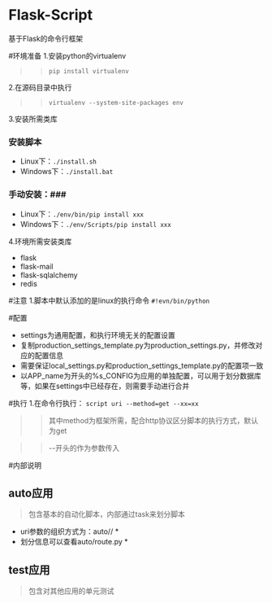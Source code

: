 Flask-Script
============

基于Flask的命令行框架

#环境准备
1.安装python的virtualenv
>>`pip install virtualenv`

2.在源码目录中执行
>>`virtualenv --system-site-packages env`

3.安装所需类库
### 安装脚本 ###
* Linux下：`./install.sh`
* Windows下：`./install.bat` 

### 手动安装：###
* Linux下：`./env/bin/pip install xxx`
* Windows下：`./env/Scripts/pip install xxx`

4.环境所需安装类库
* flask
* flask-mail
* flask-sqlalchemy
* redis

#注意
1.脚本中默认添加的是linux的执行命令
`#!evn/bin/python`

#配置
* settings为通用配置，和执行环境无关的配置设置
* 复制production_settings_template.py为production_settings.py，并修改对应的配置信息 
* 需要保证local_settings.py和production_settings_template.py的配置项一致
* 以APP_name为开头的%s_CONFIG为应用的单独配置，可以用于划分数据库等，如果在settings中已经存在，则需要手动进行合并

#执行
1.在命令行执行：
`script uri --method=get --xx=xx`

>> 其中method为框架所需，配合http协议区分脚本的执行方式，默认为get

>> --开头的作为参数传入

#内部说明
## auto应用
> 包含基本的自动化脚本，内部通过task来划分脚本

* uri参数的组织方式为：auto/<task>/<action> * 
* 划分信息可以查看auto/route.py *

## test应用
> 包含对其他应用的单元测试


